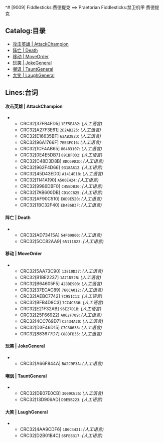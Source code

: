 ^# [9009] Fiddlesticks:费德提克 ==> Praetorian Fiddlesticks:禁卫机甲 费德提克

## Catalog:目录
* [攻击英雄 | AttackChampion](#攻击英雄--AttackChampion)
* [阵亡 | Death](#阵亡--Death)
* [移动 | MoveOrder](#移动--MoveOrder)
* [玩笑 | JokeGeneral](#玩笑--JokeGeneral)
* [嘲讽 | TauntGeneral](#嘲讽--TauntGeneral)
* [大笑 | LaughGeneral](#大笑--LaughGeneral)

## Lines:台词
#### 攻击英雄 | AttackChampion
- - CRC32[37FB4FD5] `1EF5EA32`: *(人工语言)*
  - CRC32[A27F3E61] `2D2AB225`: *(人工语言)*
  - CRC32[E16635BF] `62AB382D`: *(人工语言)*
  - CRC32[96A1766F] `7EE3FC16`: *(人工语言)*
  - CRC32[1CF4AB65] `80483107`: *(人工语言)*
  - CRC32[0E4E5DB7] `891BF032`: *(人工语言)*
  - CRC32[C48D3D8B] `8DC69D3D`: *(人工语言)*
  - CRC32[962F4D66] `9318A812`: *(人工语言)*
  - CRC32[45D43ED0] `A1414E18`: *(人工语言)*
  - CRC32[1141A190] `A500E424`: *(人工语言)*
  - CRC32[9986DBF0] `C45BDB30`: *(人工语言)*
  - CRC32[7AB600DB] `CD1CC825`: *(人工语言)*
  - CRC32[AF90C510] `E0D9E520`: *(人工语言)*
  - CRC32[1BC32F40] `ED486B3F`: *(人工语言)*

#### 阵亡 | Death
- - CRC32[AD73415A] `54F09800`: *(人工语言)*
  - CRC32[5CC82AA9] `65111823`: *(人工语言)*

#### 移动 | MoveOrder
- - CRC32[5AA73C90] `13E10D37`: *(人工语言)*
  - CRC32[B1BE2237] `1A71D52B`: *(人工语言)*
  - CRC32[B64605F5] `428DE903`: *(人工语言)*
  - CRC32[37ECAC89] `760CA012`: *(人工语言)*
  - CRC32[AEBC7742] `7C951C11`: *(人工语言)*
  - CRC32[BFB4D8C3] `7CC4C536`: *(人工语言)*
  - CRC32[E21F32AB] `96E27D1B`: *(人工语言)*
  - CRC32[25F66922] `A062F709`: *(人工语言)*
  - CRC32[4CC769D7] `C3434A20`: *(人工语言)*
  - CRC32[D3F46D15] `C7C30633`: *(人工语言)*
  - CRC32[883677D7] `C88BFB35`: *(人工语言)*

#### 玩笑 | JokeGeneral
- - CRC32[A66F844A] `BA2C9F3A`: *(人工语言)*

#### 嘲讽 | TauntGeneral
- - CRC32[DB07E0CB] `3009CE35`: *(人工语言)*
  - CRC32[13D906AD] `D0E5B223`: *(人工语言)*

#### 大笑 | LaughGeneral
- - CRC32[4AA9CDF6] `186C4431`: *(人工语言)*
  - CRC32[D2B01B4C] `65FE8317`: *(人工语言)*
